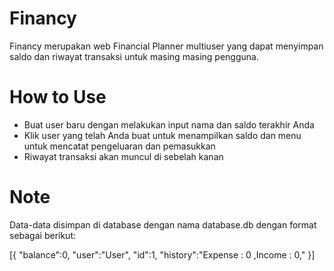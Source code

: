 # Financy
Financy merupakan web Financial Planner multiuser yang dapat menyimpan saldo dan riwayat transaksi untuk masing masing pengguna.

# How to Use
- Buat user baru dengan melakukan input nama dan saldo terakhir Anda
- Klik user yang telah Anda buat untuk menampilkan saldo dan menu untuk mencatat pengeluaran dan pemasukkan
- Riwayat transaksi akan muncul di sebelah kanan

# Note
Data-data disimpan di database dengan nama database.db dengan format sebagai berikut:

[{
  "balance":0,
  "user":"User",
  "id":1,
  "history":"Expense : 0 ,Income : 0,"
}]
